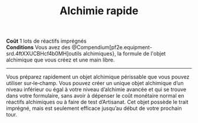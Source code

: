﻿---
title: Alchimie rapide
titleEn: Quick Alchemy
id: yzNJgwzV9XqEhKc6
group: actions
---
<p><strong>Coût</strong> 1 lots de réactifs imprégnés<br><strong>Conditions</strong> Vous avez des @Compendium[pf2e.equipment-srd.4ftXXUCBHcf4b0MH]outils alchimiques}, la formule de l'objet alchimique que vous créez et une main libre.</p><hr><p>Vous préparez rapidement un objet alchimique périssable que vous pouvez utiliser sur‑le‑champ. Vous pouvez créer un unique objet alchimique d’un niveau inférieur ou égal à votre niveau d’alchimie avancée et qui se trouve dans votre formulaire, sans avoir à dépenser le coût monétaire normal en réactifs alchimiques ou à faire de test d’Artisanat. Cet objet possède le trait imprégné, mais est seulement efficace jusqu’au début de votre prochain tour.&nbsp;&nbsp;</p>
